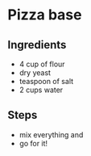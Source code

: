 # Pizza base

## Ingredients
- 4 cup of flour
- dry yeast
- teaspoon of salt
- 2 cups water

## Steps
- mix everything and
- go for it!